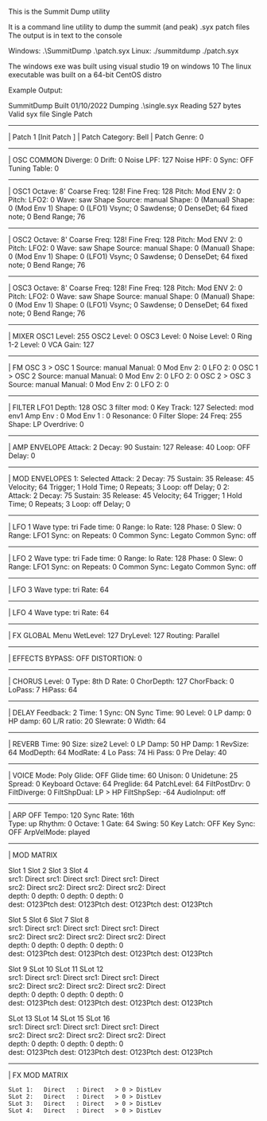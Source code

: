 This is the Summit Dump utility

It is a command line utility to dump the summit (and peak) .syx patch files
The output is in text to the console

Windows:  .\SummitDump .\patch.syx
Linux:    ./summitdump ./patch.syx

The windows exe was built using visual studio 19 on windows 10
The linux executable was built on a 64-bit CentOS distro

Example Output:

SummitDump   Built 01/10/2022
Dumping .\single.syx
Reading 527 bytes
  Valid syx file
  Single Patch
____________________________
| Patch 1 [Init Patch      ]
| Patch Category: Bell
| Patch Genre: 0
   __________________________
  | OSC COMMON
            Diverge: 0
              Drift: 0
          Noise LPF: 127
          Noise HPF: 0
               Sync: OFF
       Tuning Table: 0
   __________________________
  | OSC1
                Octave: 8'
           Coarse Freq: 128!
             Fine Freq: 128
      Pitch: Mod ENV 2: 0
           Pitch: LFO2: 0
                  Wave: saw
          Shape Source: manual
                 Shape: 0 (Manual)
                 Shape: 0 (Mod Env 1)
                 Shape: 0 (LFO1)
                 Vsync; 0
              Sawdense; 0
              DenseDet; 64
            fixed note; 0
            Bend Range; 76
   __________________________
  | OSC2
                Octave: 8'
           Coarse Freq: 128!
             Fine Freq: 128
      Pitch: Mod ENV 2: 0
           Pitch: LFO2: 0
                  Wave: saw
          Shape Source: manual
                 Shape: 0 (Manual)
                 Shape: 0 (Mod Env 1)
                 Shape: 0 (LFO1)
                 Vsync; 0
              Sawdense; 0
              DenseDet; 64
            fixed note; 0
            Bend Range; 76
   __________________________
  | OSC3
                Octave: 8'
           Coarse Freq: 128!
             Fine Freq: 128
      Pitch: Mod ENV 2: 0
           Pitch: LFO2: 0
                  Wave: saw
          Shape Source: manual
                 Shape: 0 (Manual)
                 Shape: 0 (Mod Env 1)
                 Shape: 0 (LFO1)
                 Vsync; 0
              Sawdense; 0
              DenseDet; 64
            fixed note; 0
            Bend Range; 76
   __________________________
  | MIXER
          OSC1 Level: 255
          OSC2 Level: 0
          OSC3 Level: 0
         Noise Level: 0
      Ring 1-2 Level: 0
            VCA Gain: 127
   __________________________
  | FM
      OSC 3 > OSC 1
             Source: manual
             Manual: 0
          Mod Env 2: 0
              LFO 2: 0
      OSC 1 > OSC 2
             Source: manual
             Manual: 0
          Mod Env 2: 0
              LFO 2: 0
      OSC 2 > OSC 3
             Source: manual
             Manual: 0
          Mod Env 2: 0
              LFO 2: 0
   __________________________
  | FILTER
           LFO1 Depth: 128
     OSC 3 filter mod: 0
            Key Track: 127
             Selected: mod env1
             Amp Env : 0
           Mod Env 1 : 0
            Resonance: 0
         Filter Slope: 24
                 Freq: 255
                Shape: LP
            Overdrive: 0
   __________________________
  | AMP ENVELOPE
       Attack: 2
        Decay: 90
      Sustain: 127
      Release: 40
         Loop: OFF
        Delay: 0
   __________________________
  | MOD ENVELOPES
      1: Selected
       Attack: 2
        Decay: 75
      Sustain: 35
      Release: 45
     Velocity; 64
      Trigger; 1
    Hold Time; 0
      Repeats; 3
         Loop: off
        Delay; 0
      2:  
       Attack: 2
        Decay: 75
      Sustain: 35
      Release: 45
     Velocity; 64
      Trigger; 1
    Hold Time; 0
      Repeats; 3
         Loop: off
        Delay; 0
   __________________________
  | LFO 1
       Wave type: tri
       Fade time: 0
           Range: lo
            Rate: 128
           Phase: 0
            Slew: 0
           Range: LFO1
            Sync: on
         Repeats: 0
     Common Sync: Legato
     Common Sync: off
   __________________________
  | LFO 2
       Wave type: tri
       Fade time: 0
           Range: lo
            Rate: 128
           Phase: 0
            Slew: 0
           Range: LFO1
            Sync: on
         Repeats: 0
     Common Sync: Legato
     Common Sync: off
   __________________________
  | LFO 3
       Wave type: tri
            Rate: 64
   __________________________
  | LFO 4
       Wave type: tri
            Rate: 64
   __________________________
  | FX GLOBAL Menu
      WetLevel: 127
      DryLevel: 127
       Routing: Parallel

   __________________________
  | EFFECTS BYPASS: OFF
    DISTORTION: 0
   __________________________
  | CHORUS
       Level: 0
        Type: 8th D
        Rate: 0
        ChorDepth: 127
        ChorFback: 0
        LoPass: 7
        HiPass: 64
   __________________________
  | DELAY
      Feedback: 2
          Time: 1
          Sync: ON
     Sync Time: 90
         Level: 0
       LP damp: 0
       HP damp: 60
     L/R ratio: 20
      Slewrate: 0
         Width: 64
   __________________________
  | REVERB
          Time: 90
          Size: size2
         Level: 0
       LP Damp: 50
       HP Damp: 1
       RevSize: 64
       ModDepth: 64
       ModRate: 4
       Lo Pass: 74
       Hi Pass: 0
     Pre Delay: 40
   __________________________
  | VOICE
            Mode: Poly
           Glide: OFF
      Glide time: 60
          Unison: 0
       Unidetune: 25
          Spread: 0
 Keyboard Octave: 64
        Preglide: 64
      PatchLevel: 64
     FiltPostDrv: 0
     FiltDiverge: 0
     FiltShpDual: LP > HP
      FiltShpSep: -64
      AudioInput: off
   __________________________
  | ARP   OFF
          Tempo: 120
      Sync Rate: 16th 	
           Type: up
         Rhythm: 0
         Octave: 1
           Gate: 64
          Swing: 50
      Key Latch: OFF
       Key Sync: OFF
     ArpVelMode: played
   __________________________
  | MOD MATRIX

Slot 1             Slot 2             Slot 3             Slot 4             
   src1: Direct       src1: Direct       src1: Direct       src1: Direct    
   src2: Direct       src2: Direct       src2: Direct       src2: Direct    
  depth: 0           depth: 0           depth: 0           depth: 0         
   dest: O123Ptch     dest: O123Ptch     dest: O123Ptch     dest: O123Ptch  

Slot 5             Slot 6             Slot 7             Slot 8             
   src1: Direct       src1: Direct       src1: Direct       src1: Direct    
   src2: Direct       src2: Direct       src2: Direct       src2: Direct    
  depth: 0           depth: 0           depth: 0           depth: 0         
   dest: O123Ptch     dest: O123Ptch     dest: O123Ptch     dest: O123Ptch  

Slot 9             SLot 10            SLot 11            SLot 12            
   src1: Direct       src1: Direct       src1: Direct       src1: Direct    
   src2: Direct       src2: Direct       src2: Direct       src2: Direct    
  depth: 0           depth: 0           depth: 0           depth: 0         
   dest: O123Ptch     dest: O123Ptch     dest: O123Ptch     dest: O123Ptch  

SLot 13            SLot 14            SLot 15            SLot 16            
   src1: Direct       src1: Direct       src1: Direct       src1: Direct    
   src2: Direct       src2: Direct       src2: Direct       src2: Direct    
  depth: 0           depth: 0           depth: 0           depth: 0         
   dest: O123Ptch     dest: O123Ptch     dest: O123Ptch     dest: O123Ptch  

   __________________________
  | FX MOD MATRIX

    SLot 1:   Direct   : Direct   > 0 > DistLev  
    SLot 2:   Direct   : Direct   > 0 > DistLev  
    SLot 3:   Direct   : Direct   > 0 > DistLev  
    SLot 4:   Direct   : Direct   > 0 > DistLev  
